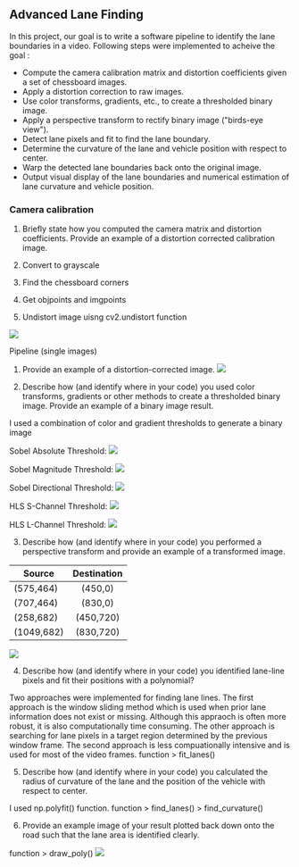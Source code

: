 ## Advanced Lane Finding
In this project, our goal is to write a software pipeline to identify the lane boundaries in a video. Following steps were implemented to acheive the goal :

* Compute the camera calibration matrix and distortion coefficients given a set of chessboard images.
* Apply a distortion correction to raw images.
* Use color transforms, gradients, etc., to create a thresholded binary image.
* Apply a perspective transform to rectify binary image ("birds-eye view").
* Detect lane pixels and fit to find the lane boundary.
* Determine the curvature of the lane and vehicle position with respect to center.
* Warp the detected lane boundaries back onto the original image.
* Output visual display of the lane boundaries and numerical estimation of lane curvature and vehicle position.


### Camera calibration
1. Briefly state how you computed the camera matrix and distortion coefficients. Provide an example of a distortion corrected calibration image.

1. Convert to grayscale
2. Find the chessboard corners
3. Get objpoints and imgpoints
4. Undistort image uisng cv2.undistort function

![](output_images/undistorted_chessboard.png)

Pipeline (single images)

1. Provide an example of a distortion-corrected image.
![](output_images/undistorted_road.png)

2. Describe how (and identify where in your code) you used color transforms, gradients or other methods to create a thresholded binary image. Provide an example of a binary image result.

I used a combination of color and gradient thresholds to generate a binary image

Sobel Absolute Threshold:
![](output_images/sobel_abs.png)

Sobel Magnitude Threshold:
![](output_images/sobel_magnitude.png)

Sobel Directional Threshold:
![](output_images/sobel_direction.png)

HLS S-Channel Threshold:
![](output_images/hls-s.png)

HLS L-Channel Threshold:
![](output_images/hls-l.png)

3. Describe how (and identify where in your code) you performed a perspective transform and provide an example of a transformed image.


| Source        | Destination   |
| ------------- |:-------------:| 
| (575,464)     | (450,0)     |
| (707,464)     | (830,0)    |
| (258,682)     | (450,720)    |
| (1049,682)    | (830,720)     |

![](output_images/perspective_transform.png)

4. Describe how (and identify where in your code) you identified lane-line pixels and fit their positions with a polynomial?

Two approaches were implemented for finding lane lines. The first approach is the window sliding method which is used when prior lane information does not exist or missing. Although this appraoch is often more robust, it is also computationally time consuming. The other approach is searching for lane pixels in a target region determined by the previous window frame. The second approach is less compuationally intensive and is used for most of the video frames.
function > fit_lanes()

5. Describe how (and identify where in your code) you calculated the radius of curvature of the lane and the position of the vehicle with respect to center.

I used np.polyfit() function.
function > find_lanes() > find_curvature()

6. Provide an example image of your result plotted back down onto the road such that the lane area is identified clearly.

function > draw_poly() 
![](output_images/result.png)
